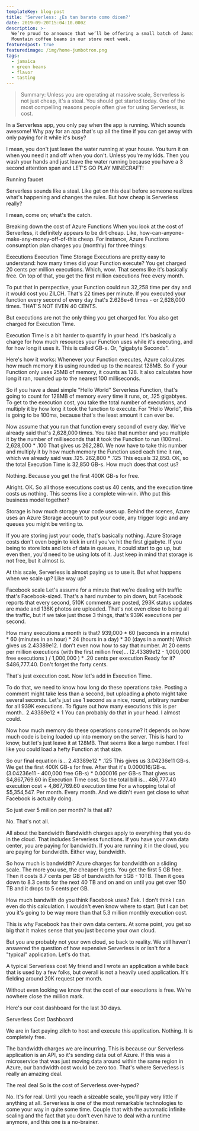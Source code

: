 ```yaml
---
templateKey: blog-post
title: 'Serverless: ¿Es tan barato como dicen?'
date: 2019-09-20T15:04:10.000Z
description: >-
  We’re proud to announce that we’ll be offering a small batch of Jamaica Blue
  Mountain coffee beans in our store next week.
featuredpost: true
featuredimage: /img/home-jumbotron.png
tags:
  - jamaica
  - green beans
  - flavor
  - tasting
---
```


>Summary: Unless you are operating at massive scale, Serverless is not just cheap, it's a steal. You should get started today.
One of the most compelling reasons people often give for using Serverless, is cost.


In a Serverless app, you only pay when the app is running. Which sounds awesome! Why pay for an app that's up all the time if you can get away with only paying for it while it's busy?

I mean, you don't just leave the water running at your house. You turn it on when you need it and off when you don't. Unless you're my kids. Then you wash your hands and just leave the water running because you have a 3 second attention span and LET'S GO PLAY MINECRAFT!

Running faucet

Serverless sounds like a steal. Like get on this deal before someone realizes what's happening and changes the rules. But how cheap is Serverless really?

I mean, come on; what's the catch.

Breaking down the cost of Azure Functions
When you look at the cost of Serverless, it definitely appears to be dirt cheap. Like, how-can-anyone-make-any-money-off-of-this cheap. For instance, Azure Functions consumption plan charges you (monthly) for three things:

Executions
Execution Time
Storage
Executions are pretty easy to understand: how many times did your Function execute? You get charged 20 cents per million executions. Which, wow. That seems like it's basically free. On top of that, you get the first million executions free every month.

To put that in perspective, your Function could run 32,258 time per day and it would cost you ZILCH. That's 22 times per minute. If you executed your function every second of every day that's 2.628e+6 times - or 2,628,000 times. THAT'S NOT EVEN 40 CENTS.

But executions are not the only thing you get charged for. You also get charged for Execution Time.

Execution Time is a bit harder to quantify in your head. It's basically a charge for how much resources your Function uses while it's executing, and for how long it uses it. This is called GB-s. Or, "gigabyte Seconds".

Here's how it works: Whenever your Function executes, Azure calculates how much memory it is using rounded up to the nearest 128MB. So if your Function only uses 25MB of memory, it counts as 128. It also calculates how long it ran, rounded up to the nearest 100 milliseconds.

So if you have a dead simple "Hello World" Serverless Function, that's going to count for 128MB of memory every time it runs, or, .125 gigabtyes. To get to the execution cost, you take the total number of executions, and multiply it by how long it took the function to execute. For "Hello World", this is going to be 100ms, because that's the least amount it can ever be.

Now assume that you run that function every second of every day. We've already said that's 2,628,000 times. You take that number and you multiple it by the number of milliseconds that it took the Function to run (100ms).
2,628,000 * .100
That gives us 262,280. We now have to take this number and multiply it by how much memory the Function used each time it ran, which we already said was .125.
262,800 * .125
This equals 32,850. OK, so the total Execution Time is 32,850 GB-s. How much does that cost us?

Nothing. Because you get the first 400K GB-s for free.

Alright. OK. So all those executions cost us 40 cents, and the execution time costs us nothing. This seems like a complete win-win. Who put this business model together?

Storage is how much storage your code uses up. Behind the scenes, Azure uses an Azure Storage account to put your code, any trigger logic and any queues you might be writing to.

If you are storing just your code, that's basically nothing. Azure Storage costs don't even begin to kick in until you've hit the first gigabyte. If you being to store lots and lots of data in queues, it could start to go up, but even then, you'd need to be using lots of it. Just keep in mind that storage is not free, but it almost is.

At this scale, Serverless is almost paying us to use it. But what happens when we scale up? Like way up?

Facebook scale
Let's assume for a minute that we're dealing with traffic that's Facebook-sized. That's a hard number to pin down, but Facebook reports that every second, 510K comments are posted, 293K status updates are made and 136K photos are uploaded. That's not even close to being all the traffic, but if we take just those 3 things, that's 939K executions per second.

How many executions a month is that?
939,000 * 60 (seconds in a minute) * 60 (minutes in an hour) * 24 (hours in a day) * 30 (days in a month)
Which gives us 2.43389e12. I don't even now how to say that number. At 20 cents per million executions (with the first million free)...
(2.43389e12 - 1,000,000 free executions ) / 1,000,000 ) * .20 cents per execution
Ready for it? $486,777.40. Don't forget the forty cents.

That's just execution cost. Now let's add in Execution Time.

To do that, we need to know how long do these operations take. Posting a comment might take less than a second, but uploading a photo might take several seconds. Let's just use 1 second as a nice, round, arbitrary number for all 939K executions. To figure out how many executions this is per month..
2.43389e12 * 1
You can probably do that in your head. I almost could.

Now how much memory do these operations consume? It depends on how much code is being loaded up into memory on the server. This is hard to know, but let's just leave it at 128MB. That seems like a large number. I feel like you could load a hefty Function at that size.

So our final equation is...
2.43389e12 * .125
This gives us 3.04236e11 GB-s. We get the first 400K GB-s for free. After that it's 0.000016/GB-s.
(3.04236e11 - 400,000 free GB-s) * 0.000016 per GB-s
That gives us $4,867,769.60 in Execution Time cost. So the total bill is...
486,777.40 execution cost + 4,867,769.60 execution time
For a whopping total of $5,354,547. Per month. Every month. And we didn't even get close to what Facebook is actually doing.

So just over 5 million per month? Is that all?

No. That's not all.

All about the bandwidth
Bandwidth charges apply to everything that you do in the cloud. That includes Serverless functions. If you have your own data center, you are paying for bandwidth. If you are running it in the cloud, you are paying for bandwidth. Either way, bandwidth.

So how much is bandwidth? Azure charges for bandwidth on a sliding scale. The more you use, the cheaper it gets. You get the first 5 GB free. Then it costs 8.7 cents per GB of bandwidth for 5GB - 10TB. Then it goes down to 8.3 cents for the next 40 TB and on and on until you get over 150 TB and it drops to 5 cents per GB.

How much bandwith do you think Facebook uses? Eek. I don't think I can even do this calculation. I wouldn't even know where to start. But I can bet you it's going to be way more than that 5.3 million monthly execution cost.

This is why Facebook has their own data centers. At some point, you get so big that it makes sense that you just become your own cloud.

But you are probably not your own cloud, so back to reality. We still haven't answered the question of how expensive Serverless is or isn't for a "typical" application. Let's do that.

A typical Serverless cost
My friend and I wrote an application a while back that is used by a few folks, but overall is not a heavily used application. It's fielding around 20K request per month.

Without even looking we know that the cost of our executions is free. We're nowhere close the million mark.

Here's our cost dashboard for the last 30 days.

Serverless Cost Dashboard

We are in fact paying zilch to host and execute this application. Nothing. It is completely free.

The bandwidth charges we are incurring. This is because our Serverless application is an API, so it's sending data out of Azure. If this was a microservice that was just moving data around within the same region in Azure, our bandwidth cost would be zero too. That's where Serverless is really an amazing deal.

The real deal
So is the cost of Serverless over-hyped?

No. It's for real. Until you reach a sizeable scale, you'll pay very little if anything at all. Serverless is one of the most remarkable technologies to come your way in quite some time. Couple that with the automatic infinite scaling and the fact that you don't even have to deal with a runtime anymore, and this one is a no-brainer.
